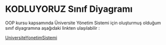 # KODLUYORUZ Sınıf Diyagramı

OOP kursu kapsamında Üniversite Yönetim Sistemi için oluşturmuş olduğum sınıf diyagramına
aşağıdaki linkten ulaşılabilir :

[UniversiteYonetimSistemi](https://github.com/fatihcan48/OOP_ClassDiagram/blob/master/figures/UniversiteYonetimSistemi.PNG)